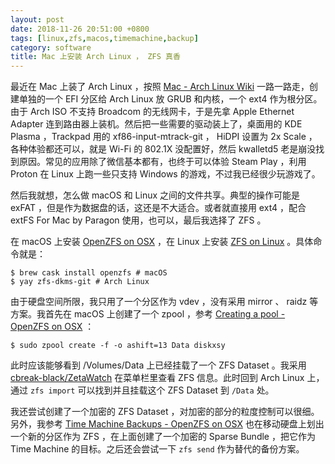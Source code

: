 ```yaml
---
layout: post
date: 2018-11-26 20:51:00 +0800
tags: [linux,zfs,macos,timemachine,backup]
category: software
title: Mac 上安装 Arch Linux ， ZFS 真香
---
```


最近在 Mac 上装了 Arch Linux ，按照 [Mac - Arch Linux Wiki](https://wiki.archlinux.org/index.php/Mac) 一路一路走，创建单独的一个 EFI 分区给 Arch Linux 放 GRUB 和内核，一个 ext4 作为根分区。由于 Arch ISO 不支持 Broadcom 的无线网卡，于是先拿 Apple Ethernet Adapter 连到路由器上装机。然后把一些需要的驱动装上了，桌面用的 KDE Plasma ，Trackpad 用的 xf86-input-mtrack-git ， HiDPI 设置为 2x Scale ，各种体验都还可以，就是 Wi-Fi 的 802.1X 没配置好，然后 kwalletd5 老是崩没找到原因。常见的应用除了微信基本都有，也终于可以体验 Steam Play ，利用 Proton 在 Linux 上跑一些只支持 Windows 的游戏，不过我已经很少玩游戏了。

然后我就想，怎么做 macOS 和 Linux 之间的文件共享。典型的操作可能是 exFAT ，但是作为数据盘的话，这还是不大适合。或者就直接用 ext4 ，配合 extFS For Mac by Paragon 使用，也可以，最后我选择了 ZFS 。

在 macOS 上安装 [OpenZFS on OSX](https://openzfsonosx.org/) ，在 Linux 上安装 [ZFS on Linux](https://zfsonlinux.org/) 。具体命令就是：

```shell
$ brew cask install openzfs # macOS
$ yay zfs-dkms-git # Arch Linux
```

由于硬盘空间所限，我只用了一个分区作为 vdev ，没有采用 mirror 、 raidz 等方案。我首先在 macOS 上创建了一个 zpool ，参考 [Creating a pool - OpenZFS on OSX](https://openzfsonosx.org/wiki/Zpool#Creating_a_pool) ：

```shell
$ sudo zpool create -f -o ashift=13 Data diskxsy
```

此时应该能够看到 /Volumes/Data 上已经挂载了一个 ZFS Dataset 。我采用 [cbreak-black/ZetaWatch](https://github.com/cbreak-black/ZetaWatch) 在菜单栏里查看 ZFS 信息。此时回到 Arch Linux 上，通过 `zfs import` 可以找到并且挂载这个 ZFS Dataset 到 `/Data` 处。

我还尝试创建了一个加密的 ZFS Dataset ，对加密的部分的粒度控制可以很细。另外，我参考 [Time Machine Backups - OpenZFS on OSX](https://openzfsonosx.org/wiki/Time_Machine_Backups) 也在移动硬盘上划出一个新的分区作为 ZFS ，在上面创建了一个加密的 Sparse Bundle ，把它作为 Time Machine 的目标。之后还会尝试一下 `zfs send` 作为替代的备份方案。